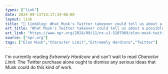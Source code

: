 ```yaml
---
types: ["link"]
date: 2024-09-11T14:17:34-06:00
layout: link
title: "🔗 linkblog: What Musk's Twitter takeover could tell us about a possible government appointment'"
art_title: "What Musk's Twitter takeover could tell us about a possible government appointment"
art_link: "https://www.npr.org/2024/09/11/nx-s1-5107969/elon-musk-twitter-x-trump-audit"
source: ["npr.org"]
tags: ["Elon Musk","Character Limit","Extremely Hardcore","Twitter"]
---
```

I'm currently reading *Extremely Hardcore* and can't wait to read *Character Limit*. The Twitter purchase alone ought to dismiss any serious ideas that Musk could do this kind of work.
